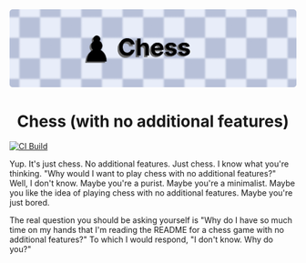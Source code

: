 <img src="static/header.png" />

<h1 align="center">Chess (with no additional features) </h1>

[![CI Build](https://github.com/brandon-kong/chess/actions/workflows/cmake-single-platform.yml/badge.svg)](https://github.com/brandon-kong/chess/actions/workflows/cmake-single-platform.yml)

<p>

Yup. It's just chess. No additional features. Just chess. I know what you're thinking. "Why would I want to play chess with no additional features?" Well, I don't know. Maybe you're a purist. Maybe you're a minimalist. Maybe you like the idea of playing chess with no additional features. Maybe you're just bored.

The real question you should be asking yourself is "Why do I have so much time on my hands that I'm reading the README for a chess game with no additional features?" To which I would respond, "I don't know. Why do you?"

</p>
